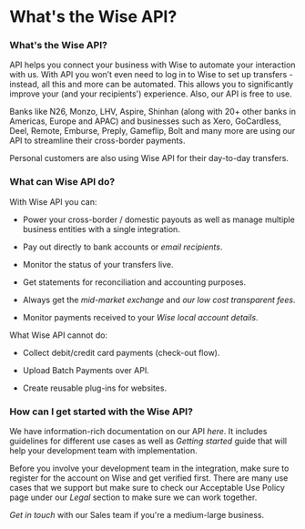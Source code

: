 # What's the Wise API?

### What's the Wise API?

API helps you connect your business with Wise to automate your interaction with us. With API you won’t even need to log in to Wise to set up transfers - instead, all this and more can be automated. This allows you to significantly improve your (and your recipients') experience. Also, our API is free to use.

Banks like N26, Monzo, LHV, Aspire, Shinhan (along with 20+ other banks in Americas, Europe and APAC) and businesses such as Xero, GoCardless, Deel, Remote, Emburse, Preply, Gameflip, Bolt and many more are using our API to streamline their cross-border payments.

Personal customers are also using Wise API for their day-to-day transfers.

### What can Wise API do?

With Wise API you can:

  * Power your cross-border / domestic payouts as well as manage multiple business entities with a single integration.

  * Pay out directly to bank accounts or _email recipients_.

  * Monitor the status of your transfers live.

  * Get statements for reconciliation and accounting purposes.

  * Always get the _mid-market exchange_ and _our low cost transparent fees_.

  * Monitor payments received to your _Wise local account details_.




What Wise API cannot do:

  * Collect debit/credit card payments (check-out flow).

  * Upload Batch Payments over API.

  * Create reusable plug-ins for websites.




### How can I get started with the Wise API?

We have information-rich documentation on our API _here_. It includes guidelines for different use cases as well as _Getting started_ guide that will help your development team with implementation.

Before you involve your development team in the integration, make sure to register for the account on Wise and get verified first. There are many use cases that we support but make sure to check our Acceptable Use Policy page under our _Legal_ section to make sure we can work together.

 _Get in touch_ with our Sales team if you're a medium-large business.